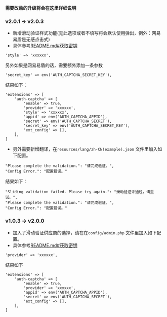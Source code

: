 **需要改动的升级将会在这里详细说明**

### v2.0.1 -> v2.0.3
- 新增滑动验证样式功能(无此选项或者不填写将会默认使用弹出，例外：网易易盾是无感点击式)
- 具体参考[README.md#获取密钥](README.md#获取密钥)
```
'style' => 'xxxxxx',
```
另外如果是网易易盾的话，需要额外添加一条参数
```
'secret_key' => env('AUTH_CAPTCHA_SECRET_KEY'),
```
结果如下：
```
'extensions' => [
    'auth-captcha' => [
        'enable' => true,
        'provider' => 'xxxxxx',
        'style' => 'xxxxxx',
        'appid' => env('AUTH_CAPTCHA_APPID'),
        'secret' => env('AUTH_CAPTCHA_SECRET'),
        'secret_key' => env('AUTH_CAPTCHA_SECRET_KEY'),
        'ext_config' => [],
    ],
]
```

- 另外需要新增翻译，在`resources/lang/zh-CN(example).json` 文件里加入如下配置。
```
"Please complete the validation.": "请完成验证。",
"Config Error.": "配置错误。"
```
结果如下：
```
"Sliding validation failed. Please try again.": "滑动验证未通过，请重试。",
"Please complete the validation.": "请完成验证。",
"Config Error.": "配置错误。"
```


### v1.0.3 -> v2.0.0
- 加入了滑动验证供应商的选择，请在在`config/admin.php` 文件里加入如下配置。
- 具体参考[README.md#获取密钥](README.md#获取密钥)
```
'provider' => 'xxxxxx',
```
结果如下
```
'extensions' => [
    'auth-captcha' => [
        'enable' => true,
        'provider' => 'xxxxxx',
        'appid' => env('AUTH_CAPTCHA_APPID'),
        'secret' => env('AUTH_CAPTCHA_SECRET'),
        'ext_config' => [],
    ],
]
```